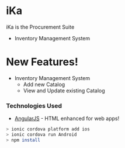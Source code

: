 # iKa


iKa is the Procurement Suite

  - Inventory Management System

# New Features!

  - Inventory Management System
    - Add new Catalog
    - View and Update existing Catalog



### Technologies Used

* [AngularJS] - HTML enhanced for web apps!

 ```sh
 > ionic cordova platform add ios
 > ionic cordova run Android
 > npm install
 ```


[//]: # (These are reference links used in the body of this note)
[AngularJS]: <http://angularjs.org>
   

   
